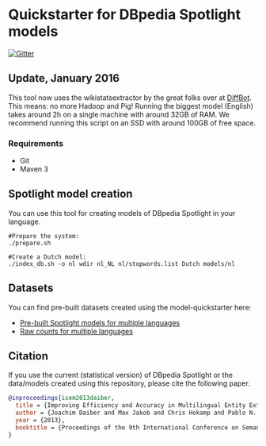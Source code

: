 Quickstarter for DBpedia Spotlight models
===================================================

[![Gitter](https://badges.gitter.im/dbpedia-spotlight/model-quickstarter.svg)](https://gitter.im/dbpedia-spotlight/model-quickstarter?utm_source=badge&utm_medium=badge&utm_campaign=pr-badge)

## Update, January 2016

This tool now uses the wikistatsextractor by the great folks over at [DiffBot](https://www.diffbot.com/). This means: no more Hadoop and Pig! Running the biggest model (English) takes around 2h on a single machine with around 32GB of RAM. We recommend running this script on an SSD with around 100GB of free space.

### Requirements

- Git
- Maven 3

## Spotlight model creation

You can use this tool for creating models of DBpedia Spotlight in your language.


    #Prepare the system:
    ./prepare.sh
    
    #Create a Dutch model:
    ./index_db.sh -o nl wdir nl_NL nl/stopwords.list Dutch models/nl

    
## Datasets

You can find pre-built datasets created using the model-quickstarter here:

- [Pre-built Spotlight models for multiple languages](http://spotlight.sztaki.hu/downloads/)
- [Raw counts for multiple languages](http://spotlight.sztaki.hu/downloads/latest_data)


## Citation

If you use the current (statistical version) of DBpedia Spotlight or the data/models created using this repository, please cite the following paper.

```bibtex
@inproceedings{isem2013daiber,
  title = {Improving Efficiency and Accuracy in Multilingual Entity Extraction},
  author = {Joachim Daiber and Max Jakob and Chris Hokamp and Pablo N. Mendes},
  year = {2013},
  booktitle = {Proceedings of the 9th International Conference on Semantic Systems (I-Semantics)}
}
```
